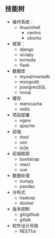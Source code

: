 ## 技能树
- 操作系统：
	- linux/shell
		- centos
		- ubuntu
- 框架：
	- django
	- scrapy
	- tornoda
	- flask
- 数据库
	- mysql/mariadb
	- mongodb
	- postgresSQL
	- nosql
- 缓存
	- memcache
	- redis
- 项目部署
	- nginx
	- apache
- 前端
	- html
	- xml
	- js/jq
- 前端框架
	- bootstrap
	- react
	- vue
- 数据处理
	- numpy
	- pandas
- 分布式
	- hadoop
	- docker
- 版本控制
	- git/github
	- gitlab
- 软件设计风格
	- RESTful


